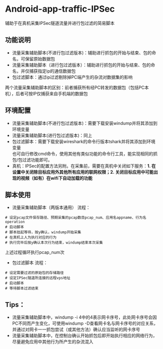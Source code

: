 # Android-app-traffic-IPSec
辅助于在真机采集IPSec隧道流量并进行包过滤的简易脚本
## 功能说明
- 流量采集辅助脚本(不进行包过滤版本)：辅助进行抓包的开始与结束、包的命名，可保留原始数据包
- 流量采集辅助脚本（进行包过滤版本）：辅助进行抓包的开始与结束、包的命名，并仅捕获指定ip的通信数据包
- 包过滤脚本：通过ip过滤剔除掉PC端产生的杂流对数据集的影响

两个流量采集辅助脚本的区别：前者捕获所有经PC转发的数据包（包括PC本机），后者可按IP仅捕获来自手机端的数据包

## 环境配置
- 流量采集辅助脚本(不进行包过滤版本)：需要下载安装windump并将其添加到环境变量
- 流量采集辅助脚本(进行包过滤版本)：同上
- 包过滤脚本：需要下载安装wireshark的命令行版本tshark并将其添加到环境变量  
也可自行修改cmd命令，使用其他有类似功能的命令行工具，能实现相同的抓包/包过滤功能即可。
- 真机：IPSec的配置方法另附。在采集前，需要在真机中关闭如下服务：**1. 在设置中关闭除目标应用外其他所有应用的联网权限；2. 关闭目标应用中可能出现的视频（如有）在wifi下自动加载的功能**

## 脚本使用
- 流量采集辅助脚本（两版本通用）
流程：
```
# 设定pcap文件保存路径、预期采集的pcap数目pcap_num、应用名appname、行为名operation
# 启动脚本
# 脚本挂起等待，按y确认，windump开始采集
# 在真机上人为执行对应的行为
# 执行完毕后按y确认本次行为结束，windump结束本次采集
```
上述过程循环执行pcap_num次

- 包过滤脚本
流程：
```
# 设定需要过滤的原始包的存储路径
# 设定IPSec隧道所连接的远程vps地址
# 启动脚本
# 等待脚本过滤结束
```

## Tips：
- 流量采集辅助脚本中，windump -i 4中的4表示网卡序号，此处网卡序号会因PC不同而产生变化，可使用windump -D查看网卡名与网卡序号的对应关系，并通过对网卡一一抓包尝试（或其他方法）确认应当监听的网卡序号
- 流量采集辅助脚本中，在控制台确认开始抓包后即开始执行相应的网络行为，尽量避免应用中其他行为所产生的杂流混入
